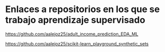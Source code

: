# Enlaces a repositorios en los que se trabajo aprendizaje supervisado


https://github.com/aalejoz25/adult_income_prediction_EDA_ML


https://github.com/aalejoz25/scikit-learn_playground_synthetic_sets

